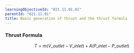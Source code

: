 ```yaml
---
learningObjectiveId: "021.11.01.01"
parentId: "021.11.01"
title: Basic generation of thrust and the thrust formula
---
```


### Thrust Formula

$$
T = m ( V\_{outlet} - V\_{inlet}) + A (P\_{inlet} - P\_{outlet})
$$
